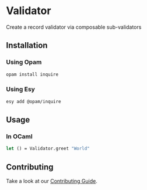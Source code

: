 # Validator

Create a record validator via composable sub-validators

## Installation

### Using Opam

```bash
opam install inquire
```

### Using Esy

```bash
esy add @opam/inquire
```

## Usage

### In OCaml

```ocaml
let () = Validator.greet "World"
```

## Contributing

Take a look at our [Contributing Guide](CONTRIBUTING.md).